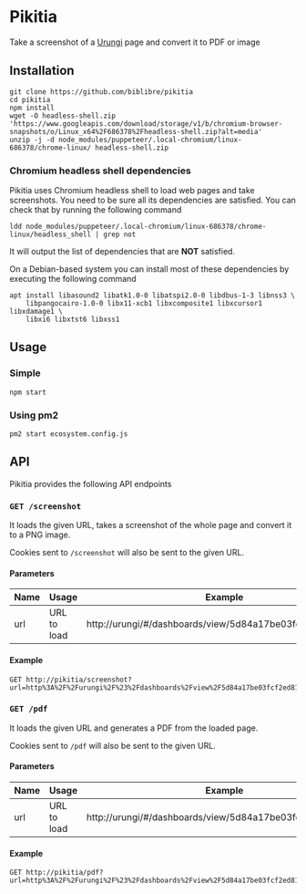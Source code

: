 # Pikitia

Take a screenshot of a [Urungi] page and convert it to PDF or image

## Installation

```
git clone https://github.com/biblibre/pikitia
cd pikitia
npm install
wget -O headless-shell.zip 'https://www.googleapis.com/download/storage/v1/b/chromium-browser-snapshots/o/Linux_x64%2F686378%2Fheadless-shell.zip?alt=media'
unzip -j -d node_modules/puppeteer/.local-chromium/linux-686378/chrome-linux/ headless-shell.zip
```

### Chromium headless shell dependencies

Pikitia uses Chromium headless shell to load web pages and take screenshots.
You need to be sure all its dependencies are satisfied. You can check that by
running the following command

```
ldd node_modules/puppeteer/.local-chromium/linux-686378/chrome-linux/headless_shell | grep not
```

It will output the list of dependencies that are **NOT** satisfied.

On a Debian-based system you can install most of these dependencies by executing
the following command

```
apt install libasound2 libatk1.0-0 libatspi2.0-0 libdbus-1-3 libnss3 \
    libpangocairo-1.0-0 libx11-xcb1 libxcomposite1 libxcursor1 libxdamage1 \
    libxi6 libxtst6 libxss1
```

## Usage

### Simple

```
npm start
```

### Using pm2

```
pm2 start ecosystem.config.js
```

## API

Pikitia provides the following API endpoints

### `GET /screenshot`

It loads the given URL, takes a screenshot of the whole page and convert it to a
PNG image.

Cookies sent to `/screenshot` will also be sent to the given URL.

#### Parameters

Name | Usage       | Example
---- | ----------- | --------------------------------------------------------
url  | URL to load | http://urungi/#/dashboards/view/5d84a17be03fcf2ed8132584

#### Example

```
GET http://pikitia/screenshot?url=http%3A%2F%2Furungi%2F%23%2Fdashboards%2Fview%2F5d84a17be03fcf2ed8132584
```

### `GET /pdf`

It loads the given URL and generates a PDF from the loaded page.

Cookies sent to `/pdf` will also be sent to the given URL.

#### Parameters

Name | Usage       | Example
---- | ----------- | --------------------------------------------------------
url  | URL to load | http://urungi/#/dashboards/view/5d84a17be03fcf2ed8132584

#### Example

```
GET http://pikitia/pdf?url=http%3A%2F%2Furungi%2F%23%2Fdashboards%2Fview%2F5d84a17be03fcf2ed8132584
```

[Urungi]: https://github.com/biblibre/urungi
